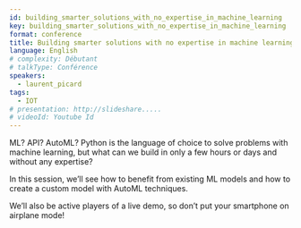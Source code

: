 ```yaml
---
id: building_smarter_solutions_with_no_expertise_in_machine_learning
key: building_smarter_solutions_with_no_expertise_in_machine_learning
format: conference
title: Building smarter solutions with no expertise in machine learning
language: English
# complexity: Débutant
# talkType: Conférence
speakers:
  - laurent_picard
tags:
  - IOT
# presentation: http://slideshare.....
# videoId: Youtube Id
---
```


ML? API? AutoML? Python is the language of choice to solve problems with machine learning, but what can we build in only a few hours or days and without any expertise?

In this session, we’ll see how to benefit from existing ML models and how to create a custom model with AutoML techniques.

We’ll also be active players of a live demo, so don’t put your smartphone on airplane mode!
